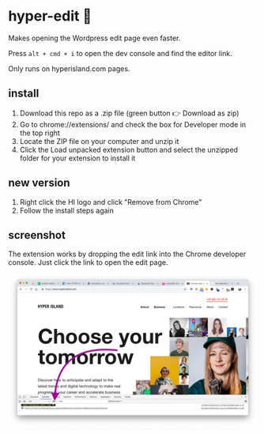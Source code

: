 # hyper-edit 📝

Makes opening the Wordpress edit page even faster. 

Press `alt + cmd + i` to open the dev console and find the editor link.

Only runs on hyperisland.com pages.

## install

1. Download this repo as a .zip file (green button 👉 Download as zip)
2. Go to chrome://extensions/ and check the box for Developer mode in the top right
3. Locate the ZIP file on your computer and unzip it
4. Click the Load unpacked extension button and select the unzipped folder for your extension to install it

## new version

1. Right click the HI logo and click "Remove from Chrome"
2. Follow the install steps again

## screenshot

The extension works by dropping the edit link into the Chrome developer console. Just click the link to open the edit page.

![](images/example.png)